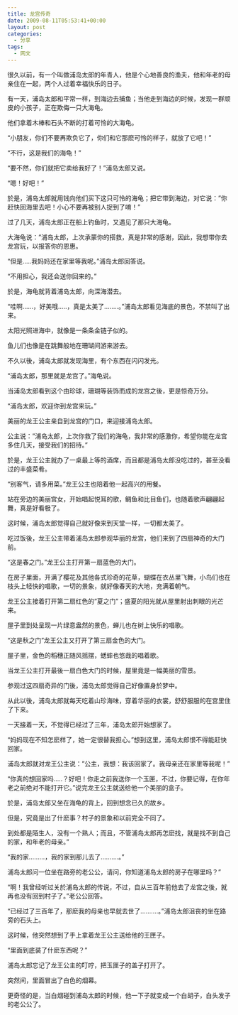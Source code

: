 ```yaml
---
title: 龙宫传奇
date: 2009-08-11T05:53:41+00:00
layout: post
categories:
  - 分享
tags:
  - 网文
---
```

很久以前，有一个叫做浦岛太郎的年青人，他是个心地善良的渔夫，他和年老的母亲住在一起，两个人过着幸福快乐的日子。

有一天，浦岛太郎和平常一样，到海边去捕鱼；当他走到海边的时候，发现一群顽皮的小孩子，正在欺侮一只大海龟。

他们拿着木棒和石头不断的打着可怜的大海龟。

“小朋友，你们不要再欺负它了，你们和它那麽可怜的样子，就放了它吧！”

“不行，这是我们的海龟！”

“要不然，你们就把它卖给我好了！”浦岛太郎又说。

“嗯！好吧！”
<!--more-->
於是，浦岛太郎就用钱向他们买下这只可怜的海龟；把它带到海边，对它说：”你赶快回海里去吧！小心不要再被别人捉到了唷！”

过了几天，浦岛太郎正在船上钓鱼时，又遇见了那只大海龟。

大海龟说：”浦岛太郎，上次承蒙你的搭救，真是非常的感谢，因此，我想带你去龙宫玩，以报答你的恩惠。

“但是…..我妈妈还在家里等我呢。”浦岛太郎回答说。

“不用担心，我还会送你回来的。”

於是，海龟就背着浦岛太郎，向深海潜去。

“哇啊……，好美哦…..，真是太美了……..。”浦岛太郎看见海底的景色，不禁叫了出来。

太阳光照进海中，就像是一条条金链子似的。

鱼儿们也像是在跳舞般地在珊瑚间游来游去。

不久以後，浦岛太郎就发现海里，有个东西在闪闪发光。

“浦岛太郎，那里就是龙宫了。”海龟说。

当浦岛太郎看到这个由珍球，珊瑚等装饰而成的龙宫之後，更是惊奇万分。

“浦岛太郎，欢迎你到龙宫来玩。”

美丽的龙王公主亲自到龙宫的门口，来迎接浦岛太郎。

公主说：”浦岛太郎，上次你救了我们的海龟，我非常的感激你，希望你能在龙宫多住几天，接受我们的招待。”

於是，龙王公主就办了一桌最上等的酒席，而且都是浦岛太郎没吃过的，甚至没看过的丰盛菜肴。

“别客气，请多用菜。”龙王公主也陪着他一起高兴的用餐。

站在旁边的美丽宫女，开始唱起悦耳的歌，鲷鱼和比目鱼们，也随着歌声翩翩起舞，真是好看极了。

这时候，浦岛太郎觉得自己就好像来到天堂一样，一切都太美了。

吃过饭後，龙王公主带着浦岛太郎参观华丽的龙宫，他们来到了四扇神奇的大门前。

“这是春之门。”龙王公主打开第一扇蓝色的大门。

在房子里面，开满了樱花及其他各式珍奇的花草，蝴蝶在衣丛里飞舞，小鸟们也在枝头上轻快的唱歌，一切的景象，就好像春天的大地，充满着朝气。

龙王公主接着打开第二扇红色的”夏之门”；盛夏的阳光就从屋里射出刺眼的光芒来。

屋子里到处呈现一片绿意盎然的景色，蝉儿也在树上快乐的唱歌。

“这是秋之门”龙王公主又打开了第三扇金色的大门。

屋子里，金色的稻穗正随风摇摆，蟋蟀也悠哉的唱着歌。

当龙王公主打开最後一扇白色大门的时候，屋里竟是一幅美丽的雪景。

参观过这四扇奇异的门後，浦岛太郎觉得自己好像置身於梦中。

从此以後，浦岛太郎就每天吃着山珍海味，穿着华丽的衣裳，舒舒服服的在宫里住了下来。

一天接着一天，不觉得已经过了三年，浦岛太郎开始想家了。

“妈妈现在不知怎麽样了，她一定很替我担心。”想到这里，浦岛太郎恨不得能赶快回家。

浦岛太郎就对龙王公主说：”公主，我想：我该回家了。我母亲还在家里等我呢！”

“你真的想回家吗…..？好吧！你走之前我送你一个玉匣，不过，你要记得，在你年老之前绝对不能打开它。”说完龙王公主就送给他一个美丽的盒子。

於是，浦岛太郎又坐在海龟的背上，回到想念已久的故乡。

但是，究竟是出了什麽事？村子的景象和以前完全不同了。

到处都是陌生人，没有一个熟人；而且，不管浦岛太郎再怎麽找，就是找不到自己的家，和年老的母亲。”

“我的家………，我的家到那儿去了……….。”

浦岛太郎问一位坐在路旁的老公公，请问，你知道浦岛太郎的房子在哪里吗？”

“啊！我曾经听过关於浦岛太郎的传说，不过，自从三百年前他去了龙宫之後，就再也没有回到村子了。”老公公回答。

“已经过了三百年了，那麽我的母亲也早就去世了……….。”浦岛太郎沮丧的坐在路旁的石头上。

这时候，他突然想到了手上拿着龙王公主送给他的王匣子。

“里面到底装了什麽东西呢？”

浦岛太郎忘记了龙王公主的叮咛，把玉匣子的盖子打开了。

突然间，里面冒出了白色的烟幕。

更奇怪的是，当白烟碰到浦岛太郎的时候，他一下子就变成一个白胡子，白头发子的老公公了。